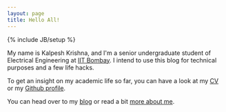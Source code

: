```yaml
---
layout: page
title: Hello All!
---
```

{% include JB/setup %}

My name is Kalpesh Krishna, and I'm a senior undergraduate student of Electrical Engineering at [IIT Bombay](http://iitb.ac.in). I intend to use this blog for technical purposes and a few life hacks.

To get an insight on my academic life so far, you can have a look at my [CV](http://home.iitb.ac.in/~kalpesh1729/resume.pdf) or my [Github profile](https://github.com/martiansideofthemoon).

You can head over to my [blog](http://martiansideofthemoon.github.io/archive.html) or read a bit [more about me](http://martiansideofthemoon.github.io/about/).

